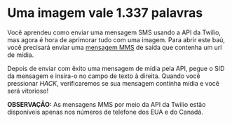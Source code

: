 # Uma imagem vale 1.337 palavras

Você aprendeu como enviar uma mensagem SMS usando a API da Twilio, mas agora é hora de aprimorar tudo com uma imagem. Para abrir este baú, você precisará enviar uma [mensagem MMS](https://en.wikipedia.org/wiki/Multimedia_Messaging_Service) de saída que contenha um url de mídia.

Depois de enviar com êxito uma mensagem de mídia pela API, pegue o SID da mensagem e insira-o no campo de texto à direita. Quando você pressionar *HACK*, verificaremos se sua mensagem continha mídia e você será vitorioso!

**OBSERVAÇÃO:** As mensagens MMS por meio da API da Twilio estão disponíveis apenas nos números de telefone dos EUA e do Canadá.